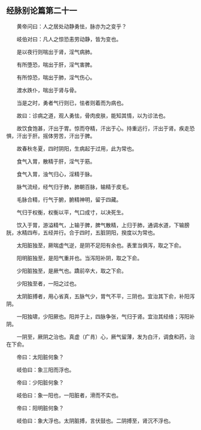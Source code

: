 ## 经脉别论篇第二十一


&emsp;&emsp;黄帝问曰：人之居处动静勇怯，脉亦为之变乎？

&emsp;&emsp;岐伯对曰：凡人之惊恐恚劳动静，皆为变也。

&emsp;&emsp;是以夜行则喘出于肾，淫气病肺。

&emsp;&emsp;有所堕恐，喘出于肝，淫气害脾。

&emsp;&emsp;有所惊恐，喘出于肺，淫气伤心。

&emsp;&emsp;渡水跌仆，喘出于肾与骨。

&emsp;&emsp;当是之时，勇者气行则已，怯者则着而为病也。

&emsp;&emsp;故曰：诊病之道，观人勇怯，骨肉皮肤，能知其情，以为诊法也。

&emsp;&emsp;故饮食饱甚，汗出于胃。惊而夺精，汗出于心。持重远行，汗出于肾。疾走恐惧，汗出于肝。摇体劳苦，汗出于脾。

&emsp;&emsp;故春秋冬夏，四时阴阳，生病起于过用，此为常也。

&emsp;&emsp;食气入胃，散精于肝，淫气于筋。

&emsp;&emsp;食气入胃，浊气归心，淫精于脉。

&emsp;&emsp;脉气流经，经气归于肺，肺朝百脉，输精于皮毛。

&emsp;&emsp;毛脉合精，行气于腑，腑精神明，留于四藏。

&emsp;&emsp;气归于权衡，权衡以平，气口成寸，以决死生。

&emsp;&emsp;饮入于胃，游溢精气，上输于脾，脾气散精，上归于肺，通调水道，下输膀胱，水精四布，五经并行。合于四时，五脏阴阳，揆度以为常也。

&emsp;&emsp;太阳脏独至，厥喘虚气逆，是阴不足阳有余也。表里当俱泻，取之下俞。

&emsp;&emsp;阳明脏独至，是阳气重并也。当泻阳补阴，取之下俞。

&emsp;&emsp;少阳脏独至，是厥气也。蹻前卒大，取之下俞。

&emsp;&emsp;少阳独至者，一阳之过也。

&emsp;&emsp;太阴脏搏者，用心省真，五脉气少，胃气不平，三阴也。宜治其下俞，补阳泻阴。

&emsp;&emsp;一阳独啸，少阳厥也。阳并于上，四脉争张，气归于肾。宜治其经络；泻阳补阴。

&emsp;&emsp;一阴至，厥阴之治也。真虚（疒肙）心，厥气留薄，发为白汗，调食和药，治在下俞。

&emsp;&emsp;帝曰：太阳脏何象？

&emsp;&emsp;岐伯曰：象三阳而浮也。

&emsp;&emsp;帝曰：少阳脏何象？

&emsp;&emsp;岐伯曰：象一阳也，一阳脏者，滑而不实也。

&emsp;&emsp;帝曰：阳明脏何象？

&emsp;&emsp;岐伯曰：象大浮也。太阴脏搏，言伏鼓也。二阴搏至，肾沉不浮也。

